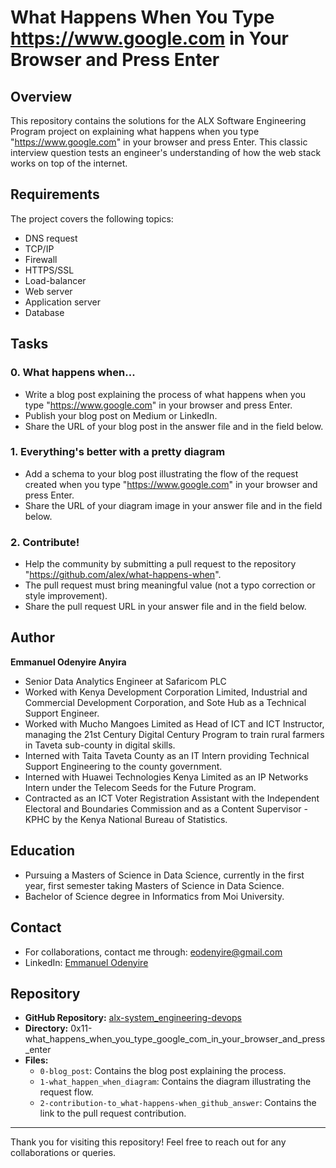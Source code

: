 # What Happens When You Type https://www.google.com in Your Browser and Press Enter

## Overview
This repository contains the solutions for the ALX Software Engineering Program project on explaining what happens when you type "https://www.google.com" in your browser and press Enter. This classic interview question tests an engineer's understanding of how the web stack works on top of the internet.

## Requirements
The project covers the following topics:
- DNS request
- TCP/IP
- Firewall
- HTTPS/SSL
- Load-balancer
- Web server
- Application server
- Database

## Tasks

### 0. What happens when...
- Write a blog post explaining the process of what happens when you type "https://www.google.com" in your browser and press Enter.
- Publish your blog post on Medium or LinkedIn.
- Share the URL of your blog post in the answer file and in the field below.

### 1. Everything's better with a pretty diagram
- Add a schema to your blog post illustrating the flow of the request created when you type "https://www.google.com" in your browser and press Enter.
- Share the URL of your diagram image in your answer file and in the field below.

### 2. Contribute!
- Help the community by submitting a pull request to the repository "https://github.com/alex/what-happens-when".
- The pull request must bring meaningful value (not a typo correction or style improvement).
- Share the pull request URL in your answer file and in the field below.

## Author
**Emmanuel Odenyire Anyira**
- Senior Data Analytics Engineer at Safaricom PLC
- Worked with Kenya Development Corporation Limited, Industrial and Commercial Development Corporation, and Sote Hub as a Technical Support Engineer.
- Worked with Mucho Mangoes Limited as Head of ICT and ICT Instructor, managing the 21st Century Digital Century Program to train rural farmers in Taveta sub-county in digital skills.
- Interned with Taita Taveta County as an IT Intern providing Technical Support Engineering to the county government.
- Interned with Huawei Technologies Kenya Limited as an IP Networks Intern under the Telecom Seeds for the Future Program.
- Contracted as an ICT Voter Registration Assistant with the Independent Electoral and Boundaries Commission and as a Content Supervisor - KPHC by the Kenya National Bureau of Statistics.

## Education
- Pursuing a Masters of Science in Data Science, currently in the first year, first semester taking Masters of Science in Data Science.
- Bachelor of Science degree in Informatics from Moi University.

## Contact
- For collaborations, contact me through: [eodenyire@gmail.com](mailto:eodenyire@gmail.com)
- LinkedIn: [Emmanuel Odenyire](https://www.linkedin.com/in/emmanuelodenyire/)

## Repository
- **GitHub Repository:** [alx-system_engineering-devops](https://github.com/eodenyire/alx-system_engineering-devops)
- **Directory:** 0x11-what_happens_when_you_type_google_com_in_your_browser_and_press_enter
- **Files:**
  - `0-blog_post`: Contains the blog post explaining the process.
  - `1-what_happen_when_diagram`: Contains the diagram illustrating the request flow.
  - `2-contribution-to_what-happens-when_github_answer`: Contains the link to the pull request contribution.

---

Thank you for visiting this repository! Feel free to reach out for any collaborations or queries.
